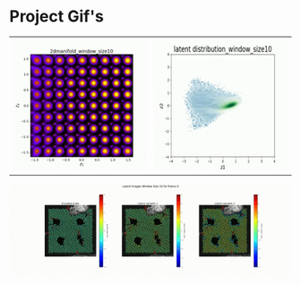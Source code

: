 # Project Gif's

<table>
  <tr>
    <td>
      <img src="https://github.com/utkarshp1161/SIFTrVAE/blob/main/manifold/manifoldvideo-ezgif.com-optimize.gif" alt="Manifold GIF" style="width: 300px;"/>
    </td>
    <td>
      <img src="https://github.com/utkarshp1161/SIFTrVAE/blob/main/latent_rep/latent_rep-ezgif.com-optimize.gif" alt="Latent representation" style="width: 300px;"/>
    </td>
  </tr>
</table>

![Latent images](https://github.com/utkarshp1161/SIFTrVAE/blob/main/latent_image_0/latent_image_0video-ezgif.com-optimize.gif)
